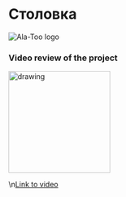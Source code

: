 # Столовка
![Ala-Too logo](https://upload.wikimedia.org/wikipedia/en/0/07/Ala-Too_International_University_Seal.png)

### Video review of the project

<img src="[drawing.jpg](https://upload.wikimedia.org/wikipedia/commons/thumb/b/b8/YouTube_Logo_2017.svg/2560px-YouTube_Logo_2017.svg.png)" alt="drawing" width="200"/>

\n[Link to video](https://www.youtube.com/watch?v=r4kcbdgBvX8)
